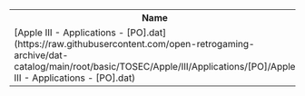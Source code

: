 <table>
<tr><th>Name</th><th>Size</th></tr>
<tr><td>[Apple III - Applications - [PO].dat](https://raw.githubusercontent.com/open-retrogaming-archive/dat-catalog/main/root/basic/TOSEC/Apple/III/Applications/[PO]/Apple III - Applications - [PO].dat)</td><td>1613</td></tr>
</table>
